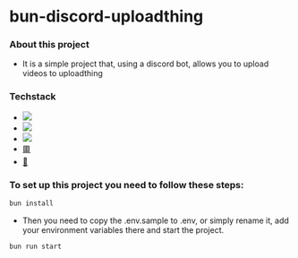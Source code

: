 # bun-discord-uploadthing

### About this project

- It is a simple project that, using a discord bot, allows you to upload videos to uploadthing

### Techstack

- <a href="https://bun.sh/docs">![](https://img.shields.io/badge/bun-282a36?style=for-the-badge&logo=bun&logoColor=fbf0df)</a>
- <a href="https://discord.js.org">![](https://img.shields.io/badge/Discord-5865F2?style=for-the-badge&logo=discord&logoColor=white)</a>
- <a href="https://expressjs.com">![](https://img.shields.io/badge/Express%20js-000000?style=for-the-badge&logo=express&logoColor=white)</a>
- <a href="https://docs.uploadthing.com">🟥</a>
- <a href="https://zod.dev">💎</a>

### To set up this project you need to follow these steps:

```bash
bun install
```

- Then you need to copy the .env.sample to .env, or simply rename it, add your environment variables there and start the project.

```bash
bun run start
```
